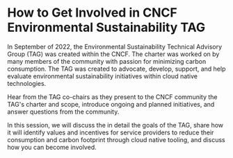 # How to Get Involved in CNCF Environmental Sustainability TAG

<!-- the following is from the TAG proposal -->
In September of 2022, the Environmental Sustainability Technical Advisory Group (TAG) was created within the CNCF.  The charter was worked on by many members of the community with passion for minimizing carbon consumption.  The TAG was created to advocate, develop, support, and help evaluate environmental sustainability initiatives within cloud native technologies. 

Hear from the TAG co-chairs as they present to the CNCF community the TAG's charter and scope, introduce ongoing and planned initiatives, and answer questions from the community.

In this session, we will discuss the in detail the goals of the TAG, share how it will identify values and incentives for service providers to reduce their consumption and carbon footprint through cloud native tooling, and discuss how you can become involved.